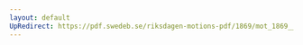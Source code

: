 ```yaml
---
layout: default
UpRedirect: https://pdf.swedeb.se/riksdagen-motions-pdf/1869/mot_1869__ak__00188.pdf
---
```

